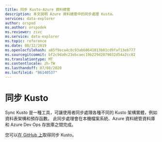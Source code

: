 ```yaml
---
title: 同步 Kusto-Azure 資料總管
description: 本文說明 Azure 資料總管中的同步處理 Kusto。
services: data-explorer
author: orspod
ms.author: orspodek
ms.reviewer: zivc
ms.service: data-explorer
ms.topic: reference
ms.date: 08/12/2019
ms.openlocfilehash: a85f9eca4c0c93ab60641813b01cd9faf13eb777
ms.sourcegitcommit: bf2c9da0c23ebcaec19b229d2079032d54a2cc82
ms.translationtype: MT
ms.contentlocale: zh-TW
ms.lasthandoff: 07/08/2020
ms.locfileid: "86140537"
---
```

# <a name="sync-kusto"></a>同步 Kusto

Sync Kusto 是一種工具，可讓使用者同步處理各種不同的 Kusto 架構實體，例如資料表架構和預存函數。 此同步處理會在本機檔案系統、Azure 資料總管資料庫和 Azure Dev Ops 存放庫之間完成。

您可以[在 GitHub 上](https://github.com/microsoft/synckusto)取得同步 Kusto。